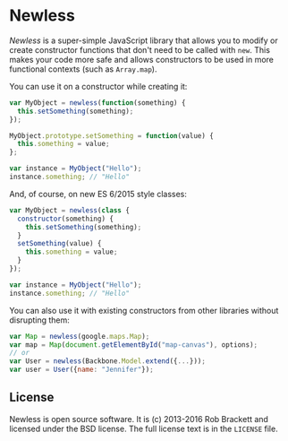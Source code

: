# Newless

*Newless* is a super-simple JavaScript library that allows you to modify or
create constructor functions that don't need to be called with `new`. This
makes your code more safe and allows constructors to be used in more functional
contexts (such as `Array.map`).

You can use it on a constructor while creating it:

```js
var MyObject = newless(function(something) {
  this.setSomething(something);
});

MyObject.prototype.setSomething = function(value) {
  this.something = value;
};

var instance = MyObject("Hello");
instance.something; // "Hello"
```

And, of course, on new ES 6/2015 style classes:

```js
var MyObject = newless(class {
  constructor(something) {
    this.setSomething(something);
  }
  setSomething(value) {
    this.something = value;
  }
});

var instance = MyObject("Hello");
instance.something; // "Hello"
```

You can also use it with existing constructors from other libraries without
disrupting them:

```js
var Map = newless(google.maps.Map);
var map = Map(document.getElementById("map-canvas"), options);
// or
var User = newless(Backbone.Model.extend({...}));
var user = User({name: "Jennifer"});
```

## License

Newless is open source software. It is (c) 2013-2016 Rob Brackett and licensed under
the BSD license. The full license text is in the `LICENSE` file.
